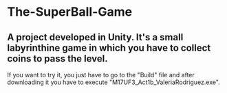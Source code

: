 # The-SuperBall-Game
 A project developed in Unity. It's a small labyrinthine game in which you have to collect coins to pass the level.
--------------------------------------------------------------------------------------------------------------------------
If you want to try it, you just have to go to the "Build" file and after downloading it you have to execute "M17UF3_Act1b_ValeriaRodriguez.exe". 
